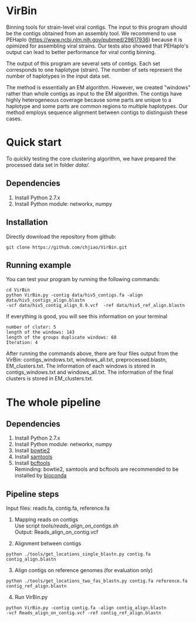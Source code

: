 # VirBin   
Binning tools for strain-level viral contigs. The input to this program should be the contigs obtained from an assembly tool. We recommend to use PEHaplo (https://www.ncbi.nlm.nih.gov/pubmed/29617936) because it is opimized for assembling viral strains. Our tests also showed that PEHaplo's output can lead to better performance for viral contig binning. 

The output of this program are several sets of contigs. Each set corresponds to one haplotype (strain). The number of sets represent the number of haplotypes in the input data set. 

The method is essentially an EM algorithm. However, we created "windows" rather than whole contigs as input to the EM algorithm. The contigs have highly heterogeneous coverage because some parts are unique to a haplotype and some parts are common regions to multiple haplotypes. Our method employs sequence alignment between contigs to distinguish these cases. 

# Quick start
To quickly testing the core clustering algorithm, we have prepared the processed data set in folder *data/*.

## Dependencies
1. Install Python 2.7.x
2. Install Python module: networkx, numpy

## Installation 
Directly download the repository from github:   
```
git clone https://github.com/chjiao/VirBin.git
```

## Running example
You can test your program by running the following commands:
```
cd VirBin   
python VirBin.py -contig data/hiv5_contigs.fa -align data/hiv5_contigs_align.blastn 
-vcf data/hiv5_contig_align_0.9.vcf  -ref data/hiv5_ref_align.blastn   
```
If everything is good, you will see this information on your terminal
```
number of cluter: 5
length of the windows: 143
length of the groups duplicate windows: 68
Iteration: 4  
```
After running the commands above, there are four files output from the VirBin: contigs_windows.txt, windows_all.txt, preprocessed.blastn, EM_clusters.txt. The information of each windows is stored in contigs_windows.txt and windows_all.txt. The information of the final clusters is stored in EM_clusters.txt.

# The whole pipeline   
## Dependencies
1. Install Python 2.7.x
2. Install Python module: networkx, numpy
3. Install [bowtie2](http://bowtie-bio.sourceforge.net/bowtie2/index.shtml)    
4. Install [samtools](http://samtools.sourceforge.net/)   
5. Install [bcftools](https://samtools.github.io/bcftools/)   
Reminding: bowtie2, samtools and bcftools are recommended to be installed by [bioconda](https://bioconda.github.io/)   

## Pipeline steps
Input files: reads.fa, contig.fa, reference.fa   
1. Mapping reads on contigs   
Use script *tools/reads_align_on_contigs.sh*   
Output: Reads\_align\_on\_contig.vcf

2. Alignment between contigs
```
python ./tools/get_locations_single_blastn.py contig.fa contig_align.blastn
```

3. Align contigs on reference genomes (for evaluation only)   
```
python ./tools/get_locations_two_fas_blastn.py contig.fa reference.fa contig_ref_align.blastn
```

4. Run VirBin.py
```
python VirBin.py -contig contig.fa -align contig_align.blastn 
-vcf Reads_align_on_contig.vcf -ref contig_ref_align.blastn
```


